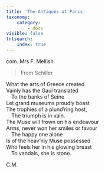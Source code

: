 ```yaml
---
title: 'The Antiques at Paris'
taxonomy:
    category:
        - docs
visible: false
tntsearch:
    index: true
---
```


<div class="author">com. Mrs F. Mellish</div>

> From Schiller  

What the arts of Greece created  
Vainly has the Gaul translated  
&emsp;To the banks of Seine  
Let grand museums proudly boast  
The trophies of a plund’ring host,  
&emsp;The triumph is in vain.  
The Muse will frown on his endeavour  
Arms, never won her smiles or favour  
&emsp;The happy one alone  
Is of the heav’nly Muse possessed  
Who feels her in his glowing breast  
&emsp;To vandals, she is stone.  

C.M.